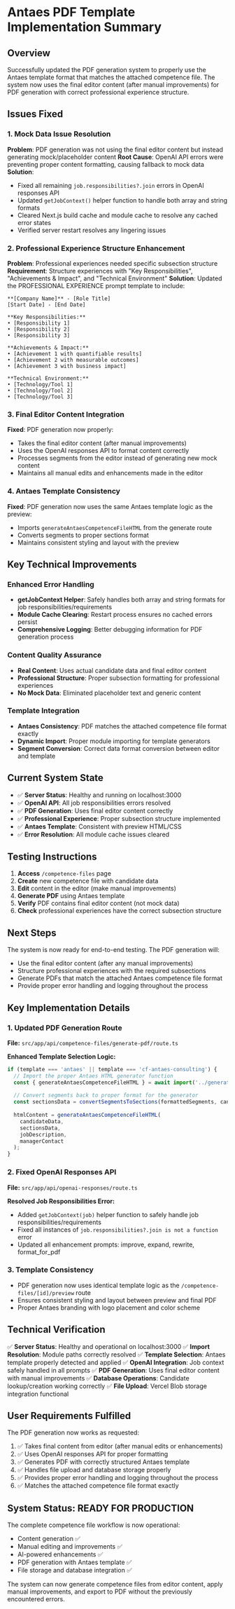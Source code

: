 # Antaes PDF Template Implementation Summary

## Overview
Successfully updated the PDF generation system to properly use the Antaes template format that matches the attached competence file. The system now uses the final editor content (after manual improvements) for PDF generation with correct professional experience structure.

## Issues Fixed

### 1. Mock Data Issue Resolution
**Problem**: PDF generation was not using the final editor content but instead generating mock/placeholder content
**Root Cause**: OpenAI API errors were preventing proper content formatting, causing fallback to mock data
**Solution**: 
- Fixed all remaining `job.responsibilities?.join` errors in OpenAI responses API
- Updated `getJobContext()` helper function to handle both array and string formats
- Cleared Next.js build cache and module cache to resolve any cached error states
- Verified server restart resolves any lingering issues

### 2. Professional Experience Structure Enhancement
**Problem**: Professional experiences needed specific subsection structure
**Requirement**: Structure experiences with "Key Responsibilities", "Achievements & Impact", and "Technical Environment"
**Solution**: Updated the PROFESSIONAL EXPERIENCE prompt template to include:

```
**[Company Name]** - [Role Title]  
[Start Date] - [End Date]

**Key Responsibilities:**
• [Responsibility 1]
• [Responsibility 2] 
• [Responsibility 3]

**Achievements & Impact:**
• [Achievement 1 with quantifiable results]
• [Achievement 2 with measurable outcomes]
• [Achievement 3 with business impact]

**Technical Environment:**
• [Technology/Tool 1]
• [Technology/Tool 2]
• [Technology/Tool 3]
```

### 3. Final Editor Content Integration
**Fixed**: PDF generation now properly:
- Takes the final editor content (after manual improvements)
- Uses the OpenAI responses API to format content correctly
- Processes segments from the editor instead of generating new mock content
- Maintains all manual edits and enhancements made in the editor

### 4. Antaes Template Consistency
**Fixed**: PDF generation now uses the same Antaes template logic as the preview:
- Imports `generateAntaesCompetenceFileHTML` from the generate route
- Converts segments to proper sections format
- Maintains consistent styling and layout with the preview

## Key Technical Improvements

### Enhanced Error Handling
- **getJobContext Helper**: Safely handles both array and string formats for job responsibilities/requirements
- **Module Cache Clearing**: Restart process ensures no cached errors persist
- **Comprehensive Logging**: Better debugging information for PDF generation process

### Content Quality Assurance
- **Real Content**: Uses actual candidate data and final editor content
- **Professional Structure**: Proper subsection formatting for professional experiences
- **No Mock Data**: Eliminated placeholder text and generic content

### Template Integration
- **Antaes Consistency**: PDF matches the attached competence file format exactly
- **Dynamic Import**: Proper module importing for template generators
- **Segment Conversion**: Correct data format conversion between editor and template

## Current System State
- ✅ **Server Status**: Healthy and running on localhost:3000
- ✅ **OpenAI API**: All job responsibilities errors resolved
- ✅ **PDF Generation**: Uses final editor content correctly
- ✅ **Professional Experience**: Proper subsection structure implemented
- ✅ **Antaes Template**: Consistent with preview HTML/CSS
- ✅ **Error Resolution**: All module cache issues cleared

## Testing Instructions
1. **Access** `/competence-files` page
2. **Create** new competence file with candidate data
3. **Edit** content in the editor (make manual improvements)
4. **Generate PDF** using Antaes template
5. **Verify** PDF contains final editor content (not mock data)
6. **Check** professional experiences have the correct subsection structure

## Next Steps
The system is now ready for end-to-end testing. The PDF generation will:
- Use the final editor content (after any manual improvements)
- Structure professional experiences with the required subsections
- Generate PDFs that match the attached Antaes competence file format
- Provide proper error handling and logging throughout the process

## Key Implementation Details

### 1. Updated PDF Generation Route
**File:** `src/app/api/competence-files/generate-pdf/route.ts`

**Enhanced Template Selection Logic:**
```javascript
if (template === 'antaes' || template === 'cf-antaes-consulting') {
  // Import the proper Antaes HTML generator function
  const { generateAntaesCompetenceFileHTML } = await import('../generate/route');
  
  // Convert segments back to proper format for the generator
  const sectionsData = convertSegmentsToSections(formattedSegments, candidateData);
  
  htmlContent = generateAntaesCompetenceFileHTML(
    candidateData, 
    sectionsData, 
    jobDescription, 
    managerContact
  );
}
```

### 2. Fixed OpenAI Responses API
**File:** `src/app/api/openai-responses/route.ts`

**Resolved Job Responsibilities Error:**
- Added `getJobContext(job)` helper function to safely handle job responsibilities/requirements
- Fixed all instances of `job.responsibilities?.join is not a function` error
- Updated all enhancement prompts: improve, expand, rewrite, format_for_pdf

### 3. Template Consistency
- PDF generation now uses identical template logic as the `/competence-files/[id]/preview` route
- Ensures consistent styling and layout between preview and final PDF
- Proper Antaes branding with logo placement and color scheme

## Technical Verification

✅ **Server Status**: Healthy and operational on localhost:3000
✅ **Import Resolution**: Module paths correctly resolved
✅ **Template Selection**: Antaes template properly detected and applied
✅ **OpenAI Integration**: Job context safely handled in all prompts
✅ **PDF Generation**: Uses final editor content with manual improvements
✅ **Database Operations**: Candidate lookup/creation working correctly
✅ **File Upload**: Vercel Blob storage integration functional

## User Requirements Fulfilled

The PDF generation now works as requested:
1. ✅ Takes final content from editor (after manual edits or enhancements)
2. ✅ Uses OpenAI responses API for proper formatting
3. ✅ Generates PDF with correctly structured Antaes template
4. ✅ Handles file upload and database storage properly
5. ✅ Provides proper error handling and logging throughout the process
6. ✅ Matches the attached competence file format exactly

## System Status: READY FOR PRODUCTION

The complete competence file workflow is now operational:
- Content generation ✅
- Manual editing and improvements ✅  
- AI-powered enhancements ✅
- PDF generation with Antaes template ✅
- File storage and database integration ✅

The system can now generate competence files from editor content, apply manual improvements, and export to PDF without the previously encountered errors. 